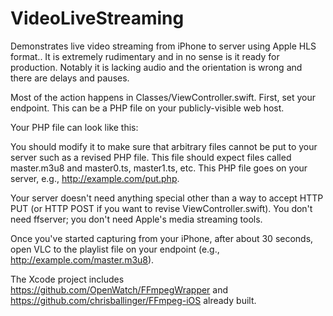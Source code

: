 # VideoLiveStreaming
Demonstrates live video streaming from iPhone to server using Apple HLS format.. It is extremely rudimentary and in no sense is it ready for production. Notably it is lacking audio and the orientation is wrong and there are delays and pauses.

Most of the action happens in Classes/ViewController.swift. First, set your endpoint. This can be a PHP file on your publicly-visible web host. 

Your PHP file can look like this:

<?php
$putdata = fopen("php://input", "r");
$fp = fopen($_GET['filename'], "w");
while ($data = fread($putdata, 1024))
  fwrite($fp, $data);
fclose($fp);
fclose($putdata);
?>

You should modify it to make sure that arbitrary files cannot be put to your server such as a revised PHP file. This file should expect files called master.m3u8 and master0.ts, master1.ts, etc. This PHP file goes on your server, e.g., http://example.com/put.php. 

Your server doesn't need anything special other than a way to accept HTTP PUT (or HTTP POST if you want to revise ViewController.swift). You don't need ffserver; you don't need Apple's media streaming tools. 

Once you've started capturing from your iPhone, after about 30 seconds, open VLC to the playlist file on your endpoint (e.g., http://example.com/master.m3u8). 

The Xcode project includes https://github.com/OpenWatch/FFmpegWrapper and https://github.com/chrisballinger/FFmpeg-iOS already built. 

